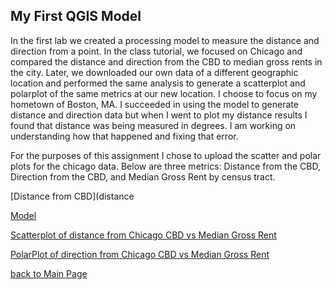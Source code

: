 ## My First QGIS Model

In the first lab we created a processing model to measure the distance and direction from a point. 
In the class tutorial, we focused on Chicago and compared the distance and direction from the CBD to median gross rents in the city. Later, we downloaded our own data of a different geographic location and performed the same analysis to generate a scatterplot and polarplot of the same metrics at our new location. I choose to focus on my hometown of Boston, MA. I succeeded in using the model to generate distance and direction data but when I went to plot my distance results I found that distance was being measured in degrees. I am working on understanding how that happened and fixing that error.

For the purposes of this assignment I chose to upload the scatter and polar plots for the chicago data. 
Below are three metrics: Distance from the CBD, Direction from the CBD, and Median Gross Rent by census tract.

[Distance from CBD](distance

[Model](distance_from_point.model_9_12.model3) 

[Scatterplot of distance from Chicago CBD vs Median Gross Rent](Scatter_Medgrossre.html) 

[PolarPlot of direction from Chicago CBD vs Median Gross Rent](PolarPlot_direction_Medgrossre.html)

[back to Main Page](index.md)

